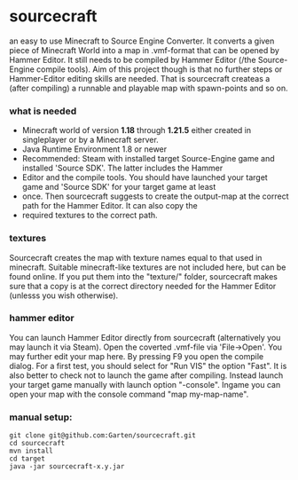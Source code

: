 # sourcecraft

an easy to use Minecraft to Source Engine Converter. It converts a given piece of Minecraft World into a map in 
.vmf-format that can be opened by Hammer Editor. It still needs to be compiled by Hammer Editor (/the Source-Engine 
compile tools). Aim of this project though is that no further steps or Hammer-Editor editing skills are needed. 
That is sourcecraft createas a (after compiling) a runnable and playable map with spawn-points and so on.

### what is needed
- Minecraft world of version **1.18** through **1.21.5** either created in singleplayer or by a Minecraft server.
- Java Runtime Environment 1.8 or newer
- Recommended: Steam with installed target Source-Engine game and installed 'Source SDK'. The latter includes the Hammer 
- Editor and the compile tools. You should have launched your target game and 'Source SDK' for your target game at least 
- once. Then sourcecraft suggests to create the output-map at the correct path for the Hammer Editor. It can also copy the 
- required textures to the correct path.

### textures
Sourcecraft creates the map with texture names equal to that used in minecraft. Suitable minecraft-like textures are not 
included here, but can be found online. If you put them into the "texture/<my-textures>" folder, sourcecraft makes sure 
that a copy is at the correct directory needed for the Hammer Editor (unlesss you wish otherwise).

### hammer editor
You can launch Hammer Editor directly from sourcecraft (alternatively you may launch it via Steam). Open the coverted 
.vmf-file via 'File->Open'. You may further edit your map here. By pressing F9 you open the compile dialog. For a first 
test, you should select for "Run VIS" the option "Fast". It is also better to check not to launch the game after 
compiling. Instead launch your target game manually with launch option "-console". Ingame you can open your map with the 
console command "map my-map-name".


### manual setup:
```
git clone git@github.com:Garten/sourcecraft.git
cd sourcecraft
mvn install
cd target
java -jar sourcecraft-x.y.jar
```
